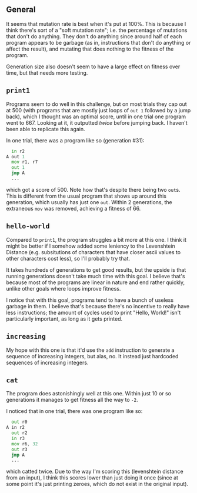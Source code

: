 ## General
It seems that mutation rate is best when it's put at 100%. This is because I think there's sort of a "soft mutation rate"; i.e. the percentage of mutations that don't do anything. They don't do anything since around half of each program appears to be garbage (as in, instructions that don't do anything or affect the result), and mutating that does nothing to the fitness of the program.

Generation size also doesn't seem to have a large effect on fitness over time, but that needs more testing.

## `print1`
Programs seem to do well in this challenge, but on most trials they cap out at 500 (with programs that are mostly just loops of `out 1` followed by a jump back), which I thought was an optimal score, until in one trial one program went to 667. Looking at it, it outputted *twice* before jumping back. I haven't been able to replicate this again.

In one trial, there was a program like so (generation #31):
```asm
  in r2
A out 1
  mov r1, r7
  out 1
  jmp A
  ...
```
which got a score of 500. Note how that's despite there being two `out`s. This is different from the usual program that shows up around this generation, which usually has just one `out`. Within 2 generations, the extraneous `mov` was removed, achieving a fitness of 66.

## `hello-world`
Compared to `print1`, the program struggles a bit more at this one. I think it might be better if I somehow added some leniency to the Levenshtein Distance (e.g. subsitutions of characters that have closer ascii values to other characters cost less), so I'll probably try that.

It takes hundreds of generations to get good results, but the upside is that running generations doesn't take much time with this goal. I believe that's because most of the programs are linear in nature and end rather quickly, unlike other goals where loops improve fitness.

I notice that with this goal, programs tend to have a bunch of useless garbage in them. I believe that's because there's no incentive to really have less instructions; the amount of cycles used to print "Hello, World!" isn't particularly important, as long as it gets printed.

## `increasing`
My hope with this one is that it'd use the `add` instruction to generate a sequence of increasing integers, but alas, no. It instead just hardcoded sequences of increasing integers.

## `cat`
The program does astonishingly well at this one. Within just 10 or so generations it manages to get fitness all the way to `-2`.

I noticed that in one trial, there was one program like so:
```asm
  out r0
A in r2
  out r2
  in r3
  mov r6, 32
  out r3
  jmp A
  ...
```
which catted twice. Due to the way I'm scoring this (levenshtein distance from an input), I think this scores lower than just doing it once (since at some point it's just printing zeroes, which do not exist in the original input).
